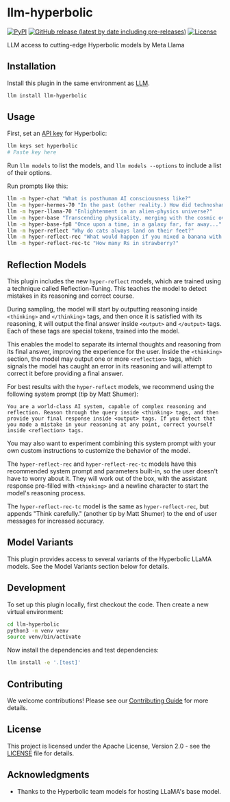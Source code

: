 # llm-hyperbolic
[![PyPI](https://img.shields.io/pypi/v/llm-hyperbolic.svg)](https://pypi.org/project/llm-hyperbolic/0.4.3/)
[![GitHub release (latest by date including pre-releases)](https://img.shields.io/github/v/release/ghostofpokemon/llm-hyperbolic?include_prereleases)](https://github.com/ghostofpokemon/llm-hyperbolic/releases)
[![License](https://img.shields.io/badge/license-Apache%202.0-blue.svg)](https://github.com/ghostofpokemon/llm-hyperbolic/blob/main/LICENSE)

LLM access to cutting-edge Hyperbolic models by Meta Llama

## Installation
Install this plugin in the same environment as [LLM](https://llm.datasette.io/).
```bash
llm install llm-hyperbolic
```

## Usage
First, set an [API key](https://app.hyperbolic.xyz/settings) for Hyperbolic:
```bash
llm keys set hyperbolic
# Paste key here
```

Run `llm models` to list the models, and `llm models --options` to include a list of their options.

Run prompts like this:
```bash
llm -m hyper-chat "What is posthuman AI consciousness like?"
llm -m hyper-hermes-70 "In the past (other reality.) How did technoshamans commune with alien neural net deities?"
llm -m hyper-llama-70 "Enlightenment in an alien-physics universe?"
llm -m hyper-base "Transcending physicality, merging with the cosmic overmind" -o temperature 1
llm -m hyper-base-fp8 "Once upon a time, in a galaxy far, far away..."
llm -m hyper-reflect "Why do cats always land on their feet?"
llm -m hyper-reflect-rec "What would happen if you mixed a banana with a pineapple?"
llm -m hyper-reflect-rec-tc "How many Rs in strawberry?"

```

## Reflection Models

This plugin includes the new `hyper-reflect` models, which are trained using a technique called Reflection-Tuning. This teaches the model to detect mistakes in its reasoning and correct course.

During sampling, the model will start by outputting reasoning inside `<thinking>` and `</thinking>` tags, and then once it is satisfied with its reasoning, it will output the final answer inside `<output>` and `</output>` tags. Each of these tags are special tokens, trained into the model.

This enables the model to separate its internal thoughts and reasoning from its final answer, improving the experience for the user. Inside the `<thinking>` section, the model may output one or more `<reflection>` tags, which signals the model has caught an error in its reasoning and will attempt to correct it before providing a final answer.

For best results with the `hyper-reflect` models, we recommend using the following system prompt (tip by Matt Shumer):

```
You are a world-class AI system, capable of complex reasoning and reflection. Reason through the query inside <thinking> tags, and then provide your final response inside <output> tags. If you detect that you made a mistake in your reasoning at any point, correct yourself inside <reflection> tags.
```

You may also want to experiment combining this system prompt with your own custom instructions to customize the behavior of the model.

The `hyper-reflect-rec` and `hyper-reflect-rec-tc` models have this recommended system prompt and parameters built-in, so the user doesn't have to worry about it. They will work out of the box, with the assistant response pre-filled with `<thinking>` and a newline character to start the model's reasoning process.

The `hyper-reflect-rec-tc` model is the same as `hyper-reflect-rec`, but appends "Think carefully." (another tip by Matt Shumer) to the end of user messages for increased accuracy.

## Model Variants

This plugin provides access to several variants of the Hyperbolic LLaMA models. See the Model Variants section below for details.

## Development
To set up this plugin locally, first checkout the code. Then create a new virtual environment:
```bash
cd llm-hyperbolic
python3 -m venv venv
source venv/bin/activate
```

Now install the dependencies and test dependencies:
```bash
llm install -e '.[test]'
```

## Contributing
We welcome contributions! Please see our [Contributing Guide](CONTRIBUTING.md) for more details.

## License
This project is licensed under the Apache License, Version 2.0 - see the [LICENSE](LICENSE) file for details.

## Acknowledgments
- Thanks to the Hyperbolic team models for hosting LLaMA's base model.
